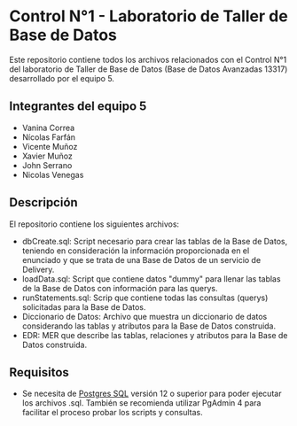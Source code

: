 # Control N°1 - Laboratorio de Taller de Base de Datos
Este repositorio contiene todos los archivos relacionados con el Control N°1 del
laboratorio de Taller de Base de Datos (Base de Datos Avanzadas 13317) desarrollado
por el equipo 5. 
## Integrantes del equipo 5
* Vanina Correa
* Nícolas Farfán
* Vicente Muñoz
* Xavier Muñoz
* John Serrano
* Nicolas Venegas

## Descripción
El repositorio contiene los siguientes archivos:
* dbCreate.sql: Script necesario para crear las tablas de la Base de Datos, teniendo
en consideración la información proporcionada en el enunciado y que se trata de una Base de Datos de un servicio de Delivery.
* loadData.sql: Script que contiene datos "dummy" para llenar las tablas de la Base de Datos con información para las querys.
* runStatements.sql: Scrip que contiene todas las consultas (querys) solicitadas para la Base de Datos.
* Diccionario de Datos: Archivo que muestra un diccionario de datos considerando las tablas y atributos para la Base de Datos construida.
* EDR: MER que describe las tablas, relaciones y atributos para la Base de Datos construida.

## Requisitos
* Se necesita de [Postgres SQL](https://www.enterprisedb.com/downloads/postgres-postgresql-downloads) versión 12 o superior para poder ejecutar los archivos .sql. También se recomienda utilizar PgAdmin 4 para facilitar el proceso probar los scripts y consultas.
